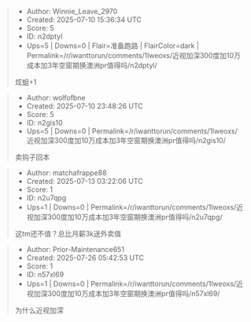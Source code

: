 > - Author: Winnie_Leave_2970
> - Created: 2025-07-10 15:36:34 UTC
> - Score: 5
> - ID: n2dptyl
> - Ups=5 | Downs=0 | Flair=准备跑路 | FlairColor=dark | Permalink=/r/iwanttorun/comments/1lweoxs/近视加深300度加10万成本加3年空窗期换澳洲pr值得吗/n2dptyl/
>
> 炫蛆+1

> - Author: wolfofbne
> - Created: 2025-07-10 23:48:26 UTC
> - Score: 5
> - ID: n2gis10
> - Ups=5 | Downs=0 | Permalink=/r/iwanttorun/comments/1lweoxs/近视加深300度加10万成本加3年空窗期换澳洲pr值得吗/n2gis10/
>
> 卖钩子回本

> - Author: matchafrappe88
> - Created: 2025-07-13 03:22:06 UTC
> - Score: 1
> - ID: n2u7qpg
> - Ups=1 | Downs=0 | Permalink=/r/iwanttorun/comments/1lweoxs/近视加深300度加10万成本加3年空窗期换澳洲pr值得吗/n2u7qpg/
>
> 这tm还不值？总比月薪3k送外卖值

> - Author: Prior-Maintenance651
> - Created: 2025-07-26 05:42:53 UTC
> - Score: 1
> - ID: n57xl69
> - Ups=1 | Downs=0 | Permalink=/r/iwanttorun/comments/1lweoxs/近视加深300度加10万成本加3年空窗期换澳洲pr值得吗/n57xl69/
>
> 为什么近视加深

